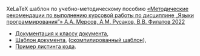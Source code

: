 XeLaTeX шаблон по учебно-методическому пособию [&laquo;Методические рекомендации по выполнению курсовой работы по дисциплине &#8222;Языки программирования&#8221;&raquo; А.А.&nbsp;Мерсов, А.М.&nbsp;Русаков, В.В.&nbsp;Филатов 2022](https://library.mirea.ru/share/4488)

* [Документация к классу документа](/ИКЦТ/КБ-2/1%20курс/Языки%20программирования/documentation.pdf),
* [Шаблон документа](/additions/document_template.tex), ([скомпилированный шаблон](/ИКЦТ/КБ-2/1%20курс/Языки%20программирования/additions/document_template.pdf)),
* [Пример листинга кода](/ИКЦТ/КБ-2/1%20курс/Языки%20программирования/additions/listings.tex).
